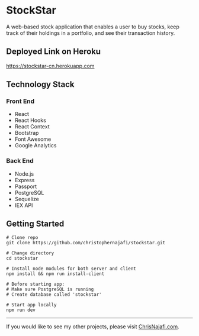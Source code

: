 # StockStar

A web-based stock application that enables a user to buy stocks, keep track of their holdings in a portfolio, and see their transaction history.

## Deployed Link on Heroku

<https://stockstar-cn.herokuapp.com>

## Technology Stack

### Front End

- React
- React Hooks
- React Context
- Bootstrap
- Font Awesome
- Google Analytics

### Back End

- Node.js
- Express
- Passport
- PostgreSQL
- Sequelize
- IEX API

## Getting Started

```shell
# Clone repo
git clone https://github.com/christophernajafi/stockstar.git

# Change directory
cd stockstar

# Install node modules for both server and client
npm install && npm run install-client

# Before starting app:
# Make sure PostgreSQL is running
# Create database called 'stockstar'

# Start app locally
npm run dev
```

<!-- ## Screenshots -->

---

If you would like to see my other projects, please visit [ChrisNajafi.com](https://www.chrisnajafi.com/).
